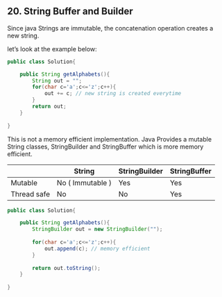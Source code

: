 ## 20. String Buffer and Builder

Since java Strings are immutable, the concatenation operation creates a new string.

let’s look at the example below:

```java
public class Solution{

	public String getAlphabets(){
		String out = "";
		for(char c='a';c<='z';c++){
			out += c; // new string is created everytime
		}
		return out;
	}
	
}
```

This is not a memory efficient implementation. Java Provides a mutable String classes, StringBuilder and StringBuffer which is more memory efficient.

|  | String | StringBuilder | StringBuffer |
| --- | --- | --- | --- |
| Mutable | No ( Immutable ) | Yes | Yes |
| Thread safe | No | No | Yes |

```java
public class Solution{

	public String getAlphabets(){
		StringBuilder out = new StringBuilder("");
		
		for(char c='a';c<='z';c++){
			out.append(c); // memory efficient
		}
		
		return out.toString();
	}
	
}
```